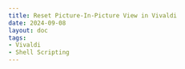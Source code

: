 ```yaml
---
title: Reset Picture-In-Picture View in Vivaldi
date: 2024-09-08
layout: doc
tags:
- Vivaldi
- Shell Scripting
---
```


<Title />

I use [Vivaldi Browser](https://vivaldi.com) as my daily driver, and it's mostly great. Just one nitpick. When using a multi-monitor setup and having a video play off the main screen using the Picture-in-Picture functionality (PIP), Vivaldi will store the coordinates and size of the video overlay in its preference file. When disconnecting the monitors the PIP functionality will continue to play the video off-screen, with no way to get it back. The video does show up in macOS' Exposé feature, but there is no way to place it on the screen.

[The issue is known](https://forum.vivaldi.net/topic/94219/reseting-picture-in-picture-position)

This script resets the PIP window's placement:

```bash
#!/bin/bash

# check if Vivaldi is running and close it if it is
if pgrep -x "Vivaldi" > /dev/null; then
    echo "Closing Vivaldi..."
    killall Vivaldi
else
    echo "Vivaldi is not running."
fi

# create backup of Preferences file
cp ~/Library/Application\ Support/Vivaldi/Default/Preferences ~/Library/Application\ Support/Vivaldi/Default/Preferences.bak

# reset PIP window position
jq '.vivaldi.pip_placement.height = 200 | .vivaldi.pip_placement.left = 10 | .vivaldi.pip_placement.top = 10 | .vivaldi.pip_placement.width = 200' ~/Library/Application\ Support/Vivaldi/Default/Preferences.bak > ~/Library/Application\ Support/Vivaldi/Default/Preferences

# remove backup file
rm ~/Library/Application\ Support/Vivaldi/Default/Preferences.bak

# re-open Vivaldi
open -a Vivaldi
````
